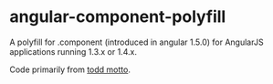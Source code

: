 # angular-component-polyfill

A polyfill for .component (introduced in angular 1.5.0) for AngularJS applications running 1.3.x or 1.4.x.

Code primarily from [todd motto](https://github.com/toddmotto/angular-component).